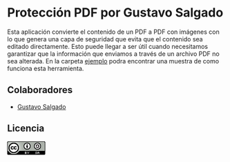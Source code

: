 # Protección PDF por Gustavo Salgado
Esta aplicación convierte el contenido de un PDF a PDF con imágenes con lo que genera una capa de seguridad que evita que el contenido sea editado directamente. Esto puede llegar a ser útil cuando necesitamos garantizar que la información que enviamos a través de un archivo PDF no sea alterada. En la carpeta [ejemplo](https://github.com/gaso/proteccionpdf/tree/main/ejemplo/) podra encontrar una muestra de como funciona esta herramienta.

## Colaboradores
- [Gustavo Salgado](https://twitter.com/edgaso)

## Licencia
[![](https://github.com/gaso/proteccionpdf/blob/main/src/main/resources/cc.png?raw=true)](https://creativecommons.org/licenses/by-sa/3.0/deed.es)